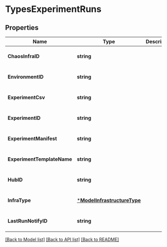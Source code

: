 # TypesExperimentRuns

## Properties
Name | Type | Description | Notes
------------ | ------------- | ------------- | -------------
**ChaosInfraID** | **string** |  | [optional] [default to null]
**EnvironmentID** | **string** |  | [optional] [default to null]
**ExperimentCsv** | **string** |  | [optional] [default to null]
**ExperimentID** | **string** |  | [optional] [default to null]
**ExperimentManifest** | **string** |  | [optional] [default to null]
**ExperimentTemplateName** | **string** |  | [optional] [default to null]
**HubID** | **string** |  | [optional] [default to null]
**InfraType** | [***ModelInfrastructureType**](model.InfrastructureType.md) |  | [optional] [default to null]
**LastRunNotifyID** | **string** |  | [optional] [default to null]

[[Back to Model list]](../README.md#documentation-for-models) [[Back to API list]](../README.md#documentation-for-api-endpoints) [[Back to README]](../README.md)


